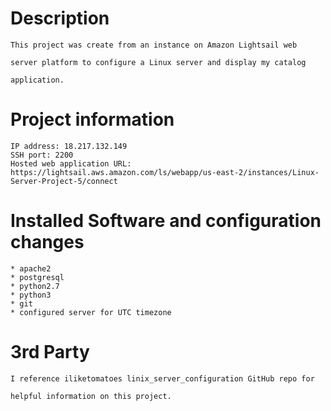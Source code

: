 # Description
    This project was create from an instance on Amazon Lightsail web

    server platform to configure a Linux server and display my catalog

    application.

# Project information
    IP address: 18.217.132.149
    SSH port: 2200
    Hosted web application URL: https://lightsail.aws.amazon.com/ls/webapp/us-east-2/instances/Linux-Server-Project-5/connect

# Installed Software and configuration changes
    * apache2
    * postgresql
    * python2.7
    * python3
    * git
    * configured server for UTC timezone

# 3rd Party
    I reference iliketomatoes linix_server_configuration GitHub repo for

    helpful information on this project.